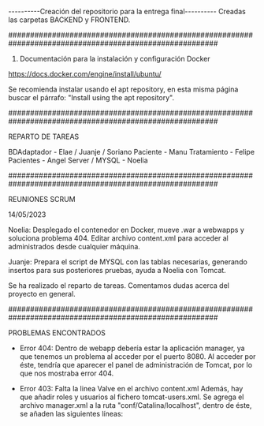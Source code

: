 ----------Creación del repositorio para la entrega final----------
Creadas las carpetas BACKEND y FRONTEND.

########################################################################################################

1. Documentación para la instalación y configuración Docker

https://docs.docker.com/engine/install/ubuntu/

Se recomienda instalar usando el apt repository, en esta misma 
página buscar el párrafo: "Install using the apt repository".

########################################################################################################

REPARTO DE TAREAS

BDAdaptador - Elae / Juanje / Soriano
Paciente - Manu
Tratamiento - Felipe
Pacientes - Angel 
Server / MYSQL - Noelia


########################################################################################################

REUNIONES SCRUM

14/05/2023

Noelia: Desplegado el contenedor en Docker, mueve .war a webwapps y soluciona 
problema 404. Editar archivo content.xml para acceder al administrados
desde cualquier máquina.

Juanje: Prepara el script de MYSQL con las tablas necesarias, 
generando insertos para sus posteriores pruebas, ayuda a Noelia 
con Tomcat.

Se ha realizado el reparto de tareas.
Comentamos dudas acerca del proyecto en general.

########################################################################################################

PROBLEMAS ENCONTRADOS 

- Error 404: Dentro de webapp debería estar la aplicación manager, 
ya que tenemos un problema al acceder por el puerto 8080. 
Al acceder por éste, tendría que aparecer el panel de administración 
de Tomcat, por lo que nos mostraba error 404.

- Error 403: Falta la linea Valve en el archivo content.xml
Además, hay que añadir roles y usuarios al fichero tomcat-users.xml.
Se agrega el archivo manager.xml a la ruta "conf/Catalina/localhost",
dentro de éste, se añaden las siguientes líneas: 

<Context privileged="true" antiResourceLocking="false" docBase="${catalina.home}/webapps/manager">
    <Valve className="org.apache.catalina.valves.RemoteAddrValve" allow="^.*$" />
</Context>











